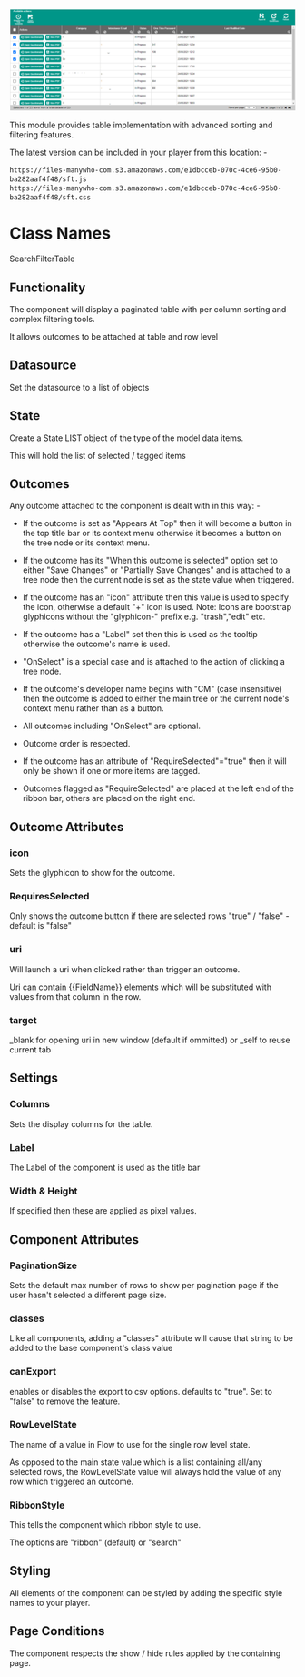 ![SFT Image](https://github.com/MarkWattsBoomi/SearchFilterTable/blob/main/sft.png)

This module provides table implementation with advanced sorting and filtering features. 

The latest version can be included in your player from this location: -

```
https://files-manywho-com.s3.amazonaws.com/e1dbcceb-070c-4ce6-95b0-ba282aaf4f48/sft.js
https://files-manywho-com.s3.amazonaws.com/e1dbcceb-070c-4ce6-95b0-ba282aaf4f48/sft.css
```

# Class Names

SearchFilterTable

## Functionality

The component will display a paginated table with per column sorting and complex filtering tools.

It allows outcomes to be attached at table and row level

## Datasource

Set the datasource to a list of objects


## State

Create a State LIST object of the type of the model data items.  

This will hold the list of selected / tagged items


## Outcomes

Any outcome attached to the component is dealt with in this way: -

* If the outcome is set as "Appears At Top" then it will become a button in the top title bar or its context menu otherwise it becomes a button on the tree node or its context menu.

* If the outcome has its "When this outcome is selected" option set to either "Save Changes" or "Partially Save Changes" and is attached 
to a tree node then the current node is set as the state value when triggered.

* If the outcome has an "icon" attribute then this value is used to specify the icon, otherwise a default "+" icon is used.  Note: Icons are 
bootstrap glyphicons without the "glyphicon-" prefix e.g. "trash","edit" etc.

* If the outcome has a "Label" set then this is used as the tooltip otherwise the outcome's name is used.

* "OnSelect" is a special case and is attached to the action of clicking a tree node.

* If the outcome's developer name begins with "CM" (case insensitive) then the outcome is added to either the main tree or the current node's context menu rather than as a button.

* All outcomes including "OnSelect" are optional.

* Outcome order is respected.  

* If the outcome has an attribute of "RequireSelected"="true" then it will only be shown if one or more items are tagged.

* Outcomes flagged as "RequireSelected" are placed at the left end of the ribbon bar, others are placed on the right end.




## Outcome Attributes

### icon

Sets the glyphicon to show for the outcome.

### RequiresSelected

Only shows the outcome button if there are selected rows
"true" / "false" - default is "false"

### uri

Will launch a uri when clicked rather than trigger an outcome.

Uri can contain {{FieldName}} elements which will be substituted with values from that column in the row.

### target

_blank for opening uri in new window (default if ommitted) or _self to reuse current tab


## Settings

### Columns

Sets the display columns for the table.

### Label

The Label of the component is used as the title bar

### Width & Height

If specified then these are applied as pixel values.

## Component Attributes

### PaginationSize

Sets the default max number of rows to show per pagination page if the user hasn't selected a different page size.

### classes

Like all components, adding a "classes" attribute will cause that string to be added to the base component's class value

### canExport

enables or disables the export to csv options.  defaults to "true".  Set to "false" to remove the feature.

### RowLevelState

The name of a value in Flow to use for the single row level state.

As opposed to the main state value which is a list containing all/any selected rows, 
the RowLevelState value will always hold the value of any row which triggered an outcome.

### RibbonStyle

This tells the component which ribbon style to use.

The options are "ribbon" (default) or "search"

## Styling

All elements of the component can be styled by adding the specific style names to your player.


## Page Conditions

The component respects the show / hide rules applied by the containing page.



